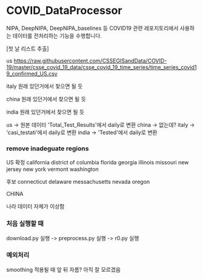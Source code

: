 # COVID_DataProcessor

NIPA, DeepNIPA, DeepNIPA_baselines 등 COVID19 관련 레포지토리에서 사용하는 데이터를 전처리하는 기능을 수행합니다.

[첫 날 리스트 추출]

us
https://raw.githubusercontent.com/CSSEGISandData/COVID-19/master/csse_covid_19_data/csse_covid_19_time_series/time_series_covid19_confirmed_US.csv

italy
원래 있던거에서 찾으면 될 듯

china
원래 있던거에서 찾으면 될 듯

india
원래 있던거에서 찾으면 될 듯

us -> 원본 데이터 'Total_Test_Results'에서 daily로 변환
china -> 없는데?
italy -> 'casi_testati'에서 daily로 변환
india -> 'Tested'에서 daily로 변환

### remove inadeguate regions

US
확정
california
district of columbia
florida
georgia
illinois
missouri
new jersey
new york
vermont
washington

후보
connecticut
delaware
messachusetts
nevada
oregon

CHINA

나라 데이터 자체가 이상함



### 처음 실행할 때

download.py 실행 -> preprocess.py 실행 -> r0.py 실행



### 예외처리

smoothing 적용될 때 앞 뒤 자름? 아직 잘 모르겠음

